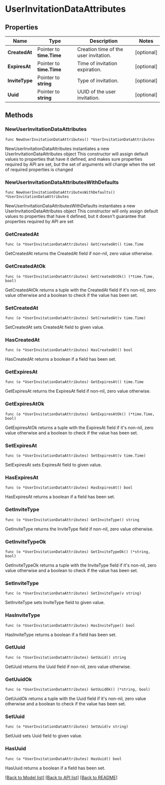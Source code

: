 # UserInvitationDataAttributes

## Properties

Name | Type | Description | Notes
------------ | ------------- | ------------- | -------------
**CreatedAt** | Pointer to **time.Time** | Creation time of the user invitation. | [optional] 
**ExpiresAt** | Pointer to **time.Time** | Time of invitation expiration. | [optional] 
**InviteType** | Pointer to **string** | Type of invitation. | [optional] 
**Uuid** | Pointer to **string** | UUID of the user invitation. | [optional] 

## Methods

### NewUserInvitationDataAttributes

`func NewUserInvitationDataAttributes() *UserInvitationDataAttributes`

NewUserInvitationDataAttributes instantiates a new UserInvitationDataAttributes object
This constructor will assign default values to properties that have it defined,
and makes sure properties required by API are set, but the set of arguments
will change when the set of required properties is changed

### NewUserInvitationDataAttributesWithDefaults

`func NewUserInvitationDataAttributesWithDefaults() *UserInvitationDataAttributes`

NewUserInvitationDataAttributesWithDefaults instantiates a new UserInvitationDataAttributes object
This constructor will only assign default values to properties that have it defined,
but it doesn't guarantee that properties required by API are set

### GetCreatedAt

`func (o *UserInvitationDataAttributes) GetCreatedAt() time.Time`

GetCreatedAt returns the CreatedAt field if non-nil, zero value otherwise.

### GetCreatedAtOk

`func (o *UserInvitationDataAttributes) GetCreatedAtOk() (*time.Time, bool)`

GetCreatedAtOk returns a tuple with the CreatedAt field if it's non-nil, zero value otherwise
and a boolean to check if the value has been set.

### SetCreatedAt

`func (o *UserInvitationDataAttributes) SetCreatedAt(v time.Time)`

SetCreatedAt sets CreatedAt field to given value.

### HasCreatedAt

`func (o *UserInvitationDataAttributes) HasCreatedAt() bool`

HasCreatedAt returns a boolean if a field has been set.

### GetExpiresAt

`func (o *UserInvitationDataAttributes) GetExpiresAt() time.Time`

GetExpiresAt returns the ExpiresAt field if non-nil, zero value otherwise.

### GetExpiresAtOk

`func (o *UserInvitationDataAttributes) GetExpiresAtOk() (*time.Time, bool)`

GetExpiresAtOk returns a tuple with the ExpiresAt field if it's non-nil, zero value otherwise
and a boolean to check if the value has been set.

### SetExpiresAt

`func (o *UserInvitationDataAttributes) SetExpiresAt(v time.Time)`

SetExpiresAt sets ExpiresAt field to given value.

### HasExpiresAt

`func (o *UserInvitationDataAttributes) HasExpiresAt() bool`

HasExpiresAt returns a boolean if a field has been set.

### GetInviteType

`func (o *UserInvitationDataAttributes) GetInviteType() string`

GetInviteType returns the InviteType field if non-nil, zero value otherwise.

### GetInviteTypeOk

`func (o *UserInvitationDataAttributes) GetInviteTypeOk() (*string, bool)`

GetInviteTypeOk returns a tuple with the InviteType field if it's non-nil, zero value otherwise
and a boolean to check if the value has been set.

### SetInviteType

`func (o *UserInvitationDataAttributes) SetInviteType(v string)`

SetInviteType sets InviteType field to given value.

### HasInviteType

`func (o *UserInvitationDataAttributes) HasInviteType() bool`

HasInviteType returns a boolean if a field has been set.

### GetUuid

`func (o *UserInvitationDataAttributes) GetUuid() string`

GetUuid returns the Uuid field if non-nil, zero value otherwise.

### GetUuidOk

`func (o *UserInvitationDataAttributes) GetUuidOk() (*string, bool)`

GetUuidOk returns a tuple with the Uuid field if it's non-nil, zero value otherwise
and a boolean to check if the value has been set.

### SetUuid

`func (o *UserInvitationDataAttributes) SetUuid(v string)`

SetUuid sets Uuid field to given value.

### HasUuid

`func (o *UserInvitationDataAttributes) HasUuid() bool`

HasUuid returns a boolean if a field has been set.


[[Back to Model list]](../README.md#documentation-for-models) [[Back to API list]](../README.md#documentation-for-api-endpoints) [[Back to README]](../README.md)


